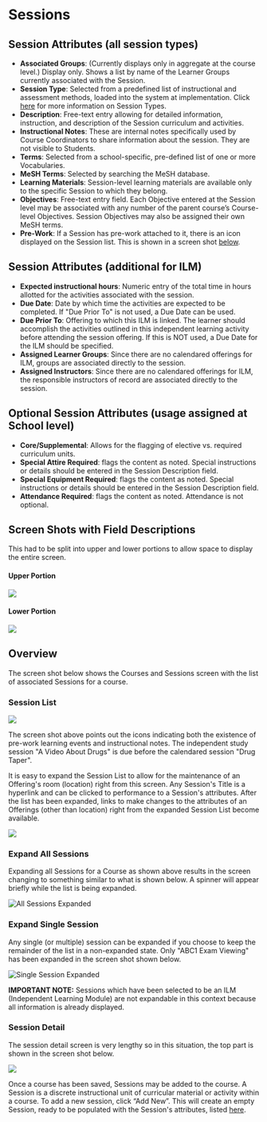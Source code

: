 # Sessions

## Session Attributes \(all session types\)

* **Associated Groups**: \(Currently displays only in aggregate at the course level.\) Display only. Shows a list by name of the Learner Groups currently associated with the Session.
* **Session Type**: Selected from a predefined list of instructional and assessment methods, loaded into the system at implementation.  Click [here](https://www.aamc.org/download/273966/data/cistandardizedvocablist.pdf) for more information on Session Types.
* **Description**: Free-text entry allowing for detailed information, instruction, and description of the Session curriculum and activities.
* **Instructional Notes**: These are internal notes specifically used by Course Coordinators to share information about the session. They are not visible to Students.
* **Terms**: Selected from a school-specific, pre-defined list of one or more Vocabularies.
* **MeSH Terms**: Selected by searching the MeSH database.
* **Learning Materials**: Session-level learning materials are available only to the specific Session to which they belong.
* **Objectives**: Free-text entry field. Each Objective entered at the Session level may be associated with any number of the parent course’s Course-level Objectives. Session Objectives may also be assigned their own MeSH terms.
* **Pre-Work**: If a Session has pre-work attached to it, there is an icon displayed on the Session list. This is shown in a screen shot [below](https://iliosproject.gitbook.io/ilios-user-guide/courses-and-sessions/sessions#session-list).

## Session Attributes \(additional for ILM\)

* **Expected instructional hours**: Numeric entry of the total time in hours allotted for the activities associated with the session.
* **Due Date**: Date by which time the activities are expected to be completed. If "Due Prior To" is not used, a Due Date can be used.
* **Due Prior To**: Offering to which this ILM is linked. The learner should accomplish the activities outlined in this independent learning activity before attending the session offering. If this is NOT used, a Due Date for the ILM should be specified.
* **Assigned Learner Groups**: Since there are no calendared offerings for ILM, groups are associated directly to the session.
* **Assigned Instructors**: Since there are no calendared offerings for ILM, the responsible instructors of record are associated directly to the session.

## Optional Session Attributes \(usage assigned at School level\)

* **Core/Supplemental**: Allows for the flagging of elective vs. required curriculum units.
* **Special Attire Required**: flags the content as noted. Special instructions or details should be entered in the Session Description field.
* **Special Equipment Required**: flags the content as noted. Special instructions or details should be entered in the Session Description field.
* **Attendance Required**: flags the content as noted. Attendance is not optional.

## Screen Shots with Field Descriptions

This had to be split into upper and lower portions to allow space to display the entire screen.

#### Upper Portion

![](../../.gitbook/assets/session_upper.png)

#### Lower Portion

![](../../.gitbook/assets/session_lower.png)

## Overview

The screen shot below shows the Courses and Sessions screen with the list of associated Sessions for a course. 

### Session List

![](../../.gitbook/assets/session_list1.png)

The screen shot above points out the icons indicating both the existence of pre-work learning events and instructional notes. The independent study session "A Video About Drugs" is due before the calendared session "Drug Taper".

It is easy to expand the Session List to allow for the maintenance of an Offering's room \(location\) right from this screen. Any Session's Title is a hyperlink and can be clicked to performance to a Session's attributes. After the list has been expanded, links to make changes to the attributes of an Offerings \(other than location\) right from the expanded Session List become available. 

![](../../.gitbook/assets/sl_rw_2%20%281%29.png)

### Expand All Sessions

Expanding all Sessions for a Course as shown above results in the screen changing to something similar to what is shown below. A spinner will appear briefly while the list is being expanded. 

![All Sessions Expanded](../../.gitbook/assets/sl_rw_3.png)

### Expand Single Session

Any single \(or multiple\) session can be expanded if you choose to keep the remainder of the list in a non-expanded state. Only "ABC1 Exam Viewing" has been expanded in the screen shot shown below.

![Single Session Expanded](../../.gitbook/assets/sl_rw_4.png)

**IMPORTANT NOTE:** Sessions which have been selected to be an ILM \(Independent Learning Module\) are not expandable in this context because all information is already displayed.

### Session Detail

The session detail screen is very lengthy so in this situation, the top part is shown in the screen shot below.

![](../../.gitbook/assets/session_detail_top.jpg)

Once a course has been saved, Sessions may be added to the course. A Session is a discrete instructional unit of curricular material or activity within a course. To add a new session, click “Add New”. This will create an empty Session, ready to be populated with the Session's attributes, listed [here](https://iliosproject.gitbook.io/ilios-user-guide/courses-and-sessions/sessions#session-attributes-all-session-types).

